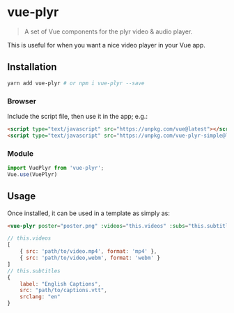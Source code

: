 # vue-plyr
>A set of Vue components for the plyr video & audio player.

This is useful for when you want a nice video player in your Vue app.

## Installation

```bash
yarn add vue-plyr # or npm i vue-plyr --save
```

### Browser

Include the script file, then use it in the app; e.g.:

```html
<script type="text/javascript" src="https://unpkg.com/vue@latest"></script>
<script type="text/javascript" src="https://unpkg.com/vue-plyr-simple@latest"></script>
```

### Module

```js
import VuePlyr from 'vue-plyr';
Vue.use(VuePlyr)
```

## Usage

Once installed, it can be used in a template as simply as:

```html
<vue-plyr poster="poster.png" :videos="this.videos" :subs="this.subtitles" />
```
```js
// this.videos
[
	{ src: 'path/to/video.mp4', format: 'mp4' },
	{ src: 'path/to/video,webm', format: 'webm' }
]
// this.subtitles
{
	label: "English Captions",
	src: "path/to/captions.vtt",
	srclang: "en"
}
```


